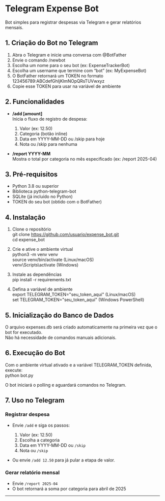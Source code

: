 # Telegram Expense Bot

Bot simples para registrar despesas via Telegram e gerar relatórios mensais.

## 1. Criação do Bot no Telegram

1. Abra o Telegram e inicie uma conversa com @BotFather  
2. Envie o comando /newbot  
3. Escolha um nome para o seu bot (ex: ExpenseTrackerBot)  
4. Escolha um username que termine com “bot” (ex: MyExpenseBot)  
5. O BotFather retornará um TOKEN no formato 123456789:ABCdefGhIjKlmNOpQRsTUVwxyz  
6. Copie esse TOKEN para usar na variável de ambiente

## 2. Funcionalidades

- **/add [amount]**  
    Inicia o fluxo de registro de despesa:
    1. Valor (ex: 12.50)  
    2. Categoria (botão inline)  
    3. Data em YYYY-MM-DD ou /skip para hoje  
    4. Nota ou /skip para nenhuma  

- **/report YYYY-MM**  
    Mostra o total por categoria no mês especificado (ex: /report 2025-04)

## 3. Pré-requisitos

- Python 3.8 ou superior  
- Biblioteca python-telegram-bot  
- SQLite (já incluído no Python)  
- TOKEN do seu bot (obtido com o BotFather)

## 4. Instalação

1. Clone o repositório  
      git clone https://github.com/usuario/expense_bot.git  
      cd expense_bot  

2. Crie e ative o ambiente virtual  
      python3 -m venv venv  
      source venv/bin/activate     (Linux/macOS)  
      venv\Scripts\activate        (Windows)  

3. Instale as dependências  
      pip install -r requirements.txt  

4. Defina a variável de ambiente  
      export TELEGRAM_TOKEN="seu_token_aqui"   (Linux/macOS)  
      set TELEGRAM_TOKEN="seu_token_aqui"      (Windows PowerShell)  

## 5. Inicialização do Banco de Dados

O arquivo expenses.db será criado automaticamente na primeira vez que o bot for executado.  
Não há necessidade de comandos manuais adicionais.

## 6. Execução do Bot

Com o ambiente virtual ativado e a variável TELEGRAM_TOKEN definida, execute:  
      python bot.py  

O bot iniciará o polling e aguardará comandos no Telegram.

## 7. Uso no Telegram

### Registrar despesa

- Envie `/add` e siga os passos:  
    1. Valor (ex: 12.50)  
    2. Escolha a categoria  
    3. Data em YYYY-MM-DD ou `/skip`  
    4. Nota ou `/skip`

- Ou envie `/add 12.50` para já pular a etapa de valor.

### Gerar relatório mensal

- Envie `/report 2025-04`  
- O bot retornará a soma por categoria para abril de 2025

---